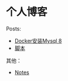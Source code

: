 # 个人博客

Posts:

- [Docker安装Mysql 8](docs/Docker安装Mysql8.md)
- [脚本](docs/脚本.md)


其他： 

- [Notes](docs/notes.md)


